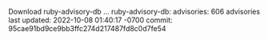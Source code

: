 Download ruby-advisory-db ...
ruby-advisory-db:
  advisories:	606 advisories
  last updated:	2022-10-08 01:40:17 -0700
  commit:	95cae91bd9ce9bb3ffc274d217487fd8c0d7fe54
